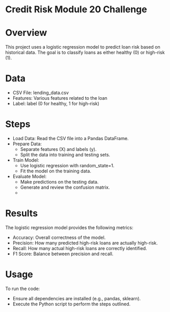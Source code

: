 # Credit Risk Module 20 Challenge
# Overview
This project uses a logistic regression model to predict loan risk based on historical data. The goal is to classify loans as either healthy (0) or high-risk (1).

# Data
- CSV File: lending_data.csv
- Features: Various features related to the loan
- Label: label (0 for healthy, 1 for high-risk)

# Steps
- Load Data: Read the CSV file into a Pandas DataFrame.
- Prepare Data:
  - Separate features (X) and labels (y).
  - Split the data into training and testing sets.
- Train Model:
  - Use logistic regression with random_state=1.
  - Fit the model on the training data.
- Evaluate Model:
  - Make predictions on the testing data.
  - Generate and review the confusion matrix.
  - 
# Results
The logistic regression model provides the following metrics:

- Accuracy: Overall correctness of the model.
- Precision: How many predicted high-risk loans are actually high-risk.
- Recall: How many actual high-risk loans are correctly identified.
- F1 Score: Balance between precision and recall.

# Usage
To run the code:

- Ensure all dependencies are installed (e.g., pandas, sklearn).
- Execute the Python script to perform the steps outlined.
